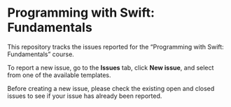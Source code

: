# Programming with Swift: Fundamentals

This repository tracks the issues reported for the “Programming with Swift: Fundamentals” course.

To report a new issue, go to the **Issues** tab, click **New issue**, and select from one of the available templates.

Before creating a new issue, please check the existing open and closed issues to see if your issue has already been reported.
